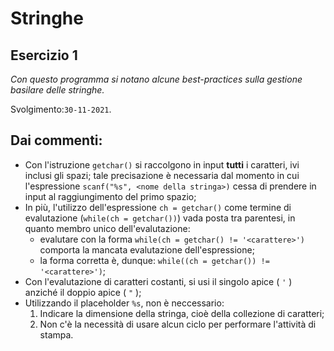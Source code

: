 # Stringhe
## Esercizio 1
*Con questo programma si notano alcune best-practices sulla gestione basilare delle stringhe.*

Svolgimento:``30-11-2021``.

## Dai commenti:
* Con l'istruzione ``getchar()`` si raccolgono in input **tutti** i caratteri, ivi inclusi gli spazi; tale precisazione è necessaria dal momento in cui l'espressione ``scanf("%s", <nome della stringa>)`` cessa di prendere in input al raggiungimento del primo spazio;
* In più, l'utilizzo dell'espressione ``ch = getchar()`` come termine di evalutazione (``while(ch = getchar())``) vada posta tra parentesi, in quanto membro unico dell'evalutazione:
    * evalutare con la forma ``while(ch = getchar() != '<carattere>')`` comporta la mancata evalutazione dell'espressione;
    * la forma corretta è, dunque: ``while((ch = getchar()) != '<carattere>')``;
* Con l'evalutazione di caratteri costanti, si usi il singolo apice ( ``'`` ) anziché il doppio apice ( ``"`` );
* Utilizzando il placeholder ``%s``, non è neccessario:
    1. Indicare la dimensione della stringa, cioè della collezione di caratteri;
    2. Non c'è la necessità di usare alcun ciclo per performare l'attività di stampa.
